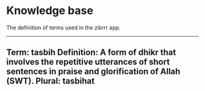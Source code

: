 # Knowledge base

 The definition of terms used in the zikrrr app.

---
Term: tasbih
Definition: A form of dhikr that involves the repetitive utterances of short sentences in praise and glorification of Allah (SWT).
Plural: tasbihat
---


